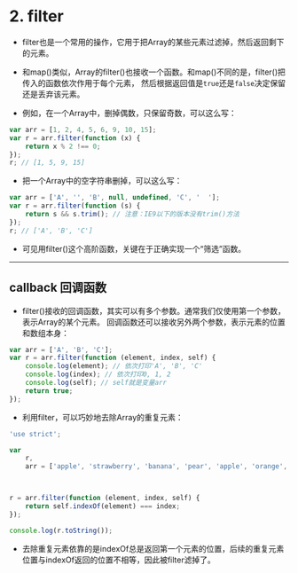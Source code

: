# 2. filter

- filter也是一个常用的操作，它用于把Array的某些元素过滤掉，然后返回剩下的元素。

- 和map()类似，Array的filter()也接收一个函数。和map()不同的是，filter()把传入的函数依次作用于每个元素，
  然后根据返回值是`true`还是`false`决定保留还是丢弃该元素。

- 例如，在一个Array中，删掉偶数，只保留奇数，可以这么写：

```js
var arr = [1, 2, 4, 5, 6, 9, 10, 15];
var r = arr.filter(function (x) {
    return x % 2 !== 0;
});
r; // [1, 5, 9, 15]
```

- 把一个Array中的空字符串删掉，可以这么写：

```js
var arr = ['A', '', 'B', null, undefined, 'C', '  '];
var r = arr.filter(function (s) {
    return s && s.trim(); // 注意：IE9以下的版本没有trim()方法
});
r; // ['A', 'B', 'C']
```

- 可见用filter()这个高阶函数，关键在于正确实现一个“筛选”函数。

---


## callback 回调函数

- filter()接收的回调函数，其实可以有多个参数。通常我们仅使用第一个参数，表示Array的某个元素。
  回调函数还可以接收另外两个参数，表示元素的位置和数组本身：

```js
var arr = ['A', 'B', 'C'];
var r = arr.filter(function (element, index, self) {
    console.log(element); // 依次打印'A', 'B', 'C'
    console.log(index); // 依次打印0, 1, 2
    console.log(self); // self就是变量arr
    return true;
});
```

- 利用filter，可以巧妙地去除Array的重复元素：


```js
'use strict';

var
    r,
    arr = ['apple', 'strawberry', 'banana', 'pear', 'apple', 'orange', 'orange', 'strawberry'];



r = arr.filter(function (element, index, self) {
    return self.indexOf(element) === index;
});

console.log(r.toString());
```

- 去除重复元素依靠的是indexOf总是返回第一个元素的位置，后续的重复元素位置与indexOf返回的位置不相等，因此被filter滤掉了。
